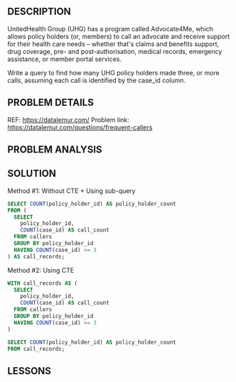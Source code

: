 ## DESCRIPTION
UnitedHealth Group (UHG) has a program called Advocate4Me, which allows policy holders (or, members) to call an advocate and receive support for their health care needs – whether that's claims and benefits support, drug coverage, pre- and post-authorisation, medical records, emergency assistance, or member portal services.

Write a query to find how many UHG policy holders made three, or more calls, assuming each call is identified by the case_id column.

## PROBLEM DETAILS
REF: <https://datalemur.com/>
Problem link: <https://datalemur.com/questions/frequent-callers>

## PROBLEM ANALYSIS


## SOLUTION
Method #1: Without CTE + Using sub-query
```sql
SELECT COUNT(policy_holder_id) AS policy_holder_count
FROM (
  SELECT
    policy_holder_id,
    COUNT(case_id) AS call_count
  FROM callers
  GROUP BY policy_holder_id
  HAVING COUNT(case_id) >= 3
) AS call_records;
```

Method #2: Using CTE

```sql
WITH call_records AS (
  SELECT
    policy_holder_id,
    COUNT(case_id) AS call_count
  FROM callers
  GROUP BY policy_holder_id
  HAVING COUNT(case_id) >= 3
)

SELECT COUNT(policy_holder_id) AS policy_holder_count
FROM call_records;
```

## LESSONS
